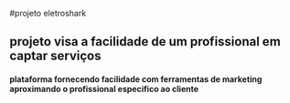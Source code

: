#projeto eletroshark
## projeto visa a facilidade de um profissional em captar serviços
#### plataforma fornecendo facilidade com ferramentas de marketing aproximando o profissional especifico ao cliente